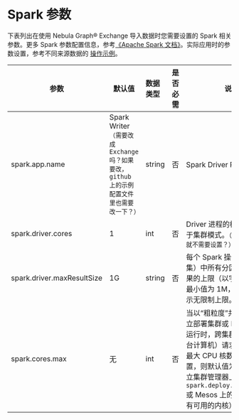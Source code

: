 # Spark 参数

下表列出在使用 Nebula Graph&reg; Exchange 导入数据时您需要设置的 Spark 相关参数。更多 Spark 参数配置信息，参考[《Apache Spark 文档》](https://spark.apache.org/docs/latest/configuration.html#application-properties "点击前往 Apache Spark 文档")。实际应用时的参数设置，参考不同来源数据的 [操作示例](../use-exchange/ex-ug-import-from-neo4j.md)。

| 参数 | 默认值 | 数据类型 | 是否必需 | 说明 |
| --- | --- | :--- | --- | --- |
| spark.app.name | Spark Writer`（需要改成 Exchange 吗？如果要改，github 上的示例配置文件里也需要改一下？）` | string | 否 | Spark Driver Program 名称 |
| spark.driver.cores | 1 | int | 否 | Driver 进程的核数，仅适用于集群模式。`（如果不是集群，就不需要设置？）` |
| spark.driver.maxResultSize | 1G | string | 否 | 每个 Spark 操作（例如收集）中所有分区的序列化结果的上限（以字节为单位）。最小值为 1M，设为 0 则表示无限制上限。 |
| spark.cores.max | 无 | int | 否 | 当以“粗粒度”共享模式在独立部署集群或 Mesos 集群上运行时，跨集群（而非从每台计算机）请求应用程序的最大 CPU 核数。如果未设置，则默认值为 Spark 的独立集群管理器上的 `spark.deploy.defaultCores` 或 Mesos 上的 infinite（所有可用的内核）。 |
